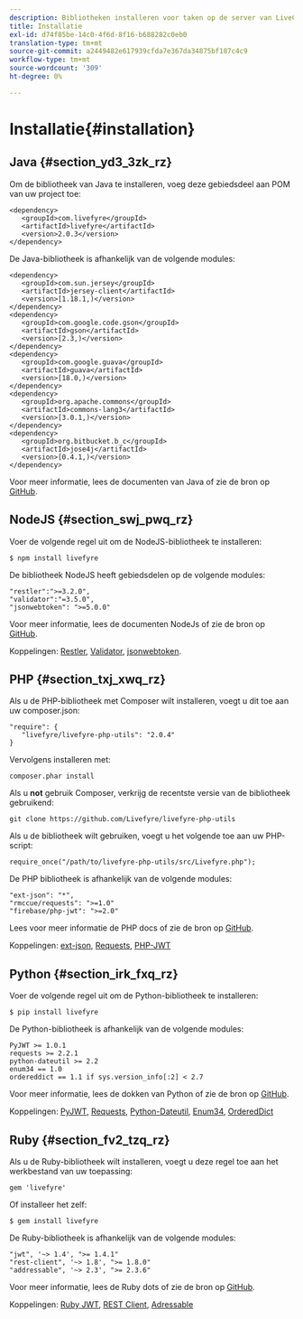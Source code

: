 ```yaml
---
description: Bibliotheken installeren voor taken op de server van LiveCyre
title: Installatie
exl-id: d74f85be-14c0-4f6d-8f16-b688282c0eb0
translation-type: tm+mt
source-git-commit: a2449482e617939cfda7e367da34875bf187c4c9
workflow-type: tm+mt
source-wordcount: '309'
ht-degree: 0%

---
```


# Installatie{#installation}


## Java {#section_yd3_3zk_rz}

Om de bibliotheek van Java te installeren, voeg deze gebiedsdeel aan POM van uw project toe:

```
<dependency> 
   <groupId>com.livefyre</groupId> 
   <artifactId>livefyre</artifactId> 
   <version>2.0.3</version> 
</dependency>
```

De Java-bibliotheek is afhankelijk van de volgende modules:

```
<dependency> 
   <groupId>com.sun.jersey</groupId> 
   <artifactId>jersey-client</artifactId> 
   <version>[1.18.1,)</version> 
</dependency> 
<dependency> 
   <groupId>com.google.code.gson</groupId> 
   <artifactId>gson</artifactId> 
   <version>[2.3,)</version> 
</dependency> 
<dependency> 
   <groupId>com.google.guava</groupId> 
   <artifactId>guava</artifactId> 
   <version>[18.0,)</version> 
</dependency> 
<dependency> 
   <groupId>org.apache.commons</groupId> 
   <artifactId>commons-lang3</artifactId> 
   <version>[3.0.1,)</version> 
</dependency> 
<dependency> 
   <groupId>org.bitbucket.b_c</groupId> 
   <artifactId>jose4j</artifactId> 
   <version>[0.4.1,)</version> 
</dependency> 
```

Voor meer informatie, lees de documenten van Java of zie de bron op [GitHub](https://github.com/Livefyre/livefyre-java-utils).

## NodeJS {#section_swj_pwq_rz}

Voer de volgende regel uit om de NodeJS-bibliotheek te installeren:

`$ npm install livefyre`

De bibliotheek NodeJS heeft gebiedsdelen op de volgende modules:

```
"restler":">=3.2.0", 
"validator":"=3.5.0", 
"jsonwebtoken": ">=5.0.0" 
```

Voor meer informatie, lees de documenten NodeJs of zie de bron op [GitHub](https://github.com/Livefyre/livefyre-nodejs-utils).

Koppelingen: [Restler](https://github.com/danwrong/restler), [Validator](https://www.npmjs.org/package/validator), [jsonwebtoken](https://github.com/auth0/node-jsonwebtoken).

## PHP {#section_txj_xwq_rz}

Als u de PHP-bibliotheek met Composer wilt installeren, voegt u dit toe aan uw composer.json:

```
"require": { 
   "livefyre/livefyre-php-utils": "2.0.4" 
}
```

Vervolgens installeren met:

```
composer.phar install 
```

Als u **not** gebruik Composer, verkrijg de recentste versie van de bibliotheek gebruikend:

```
git clone https://github.com/Livefyre/livefyre-php-utils 
```

Als u de bibliotheek wilt gebruiken, voegt u het volgende toe aan uw PHP-script:

```
require_once("/path/to/livefyre-php-utils/src/Livefyre.php"); 
```

De PHP bibliotheek is afhankelijk van de volgende modules:

```
"ext-json": "*", 
"rmccue/requests": ">=1.0" 
"firebase/php-jwt": ">=2.0" 
```

Lees voor meer informatie de PHP docs of zie de bron op [GitHub](https://github.com/Livefyre/livefyre-php-utils).

Koppelingen: [ext-json](https://php.net/manual/en/book.json.php), [Requests](https://github.com/rmccue/Requests/), [PHP-JWT](https://github.com/firebase/php-jwt/tree/v2.0.0)

## Python {#section_irk_fxq_rz}

Voer de volgende regel uit om de Python-bibliotheek te installeren:

`$ pip install livefyre`

De Python-bibliotheek is afhankelijk van de volgende modules:

```
PyJWT >= 1.0.1  
requests >= 2.2.1  
python-dateutil >= 2.2  
enum34 == 1.0  
ordereddict == 1.1 if sys.version_info[:2] < 2.7 
```

Voor meer informatie, lees de dokken van Python of zie de bron op [GitHub](https://github.com/Livefyre/livefyre-python-utils).

Koppelingen: [PyJWT](https://github.com/progrium/pyjwt), [Requests](https://github.com/kennethreitz/requests), [Python-Dateutil](https://pypi.python.org/pypi/python-dateutil), [Enum34](https://pypi.python.org/pypi/enum34), [OrderedDict](https://pypi.python.org/pypi/ordereddict)

## Ruby {#section_fv2_tzq_rz}

Als u de Ruby-bibliotheek wilt installeren, voegt u deze regel toe aan het werkbestand van uw toepassing:

```
gem 'livefyre' 
```

Of installeer het zelf:

`$ gem install livefyre`

De Ruby-bibliotheek is afhankelijk van de volgende modules:

```
"jwt", '~> 1.4', ">= 1.4.1"  
"rest-client", '~> 1.8', ">= 1.8.0"  
"addressable", '~> 2.3', ">= 2.3.6" 
```

Voor meer informatie, lees de Ruby dots of zie de bron op [GitHub](https://github.com/Livefyre/livefyre-ruby-utils).

Koppelingen: [Ruby JWT](https://github.com/firebase/php-jwt/tree/v2.0.0), [REST Client](https://github.com/rest-client/rest-client/), [Adressable](https://github.com/sporkmonger/addressable)
